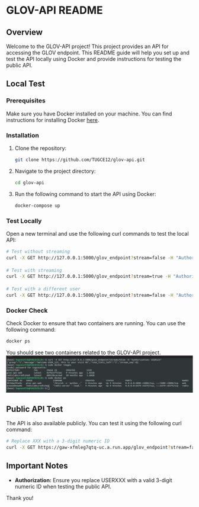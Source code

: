 # GLOV-API README

## Overview

Welcome to the GLOV-API project! This project provides an API for accessing the GLOV endpoint. This README guide will help you set up and test the API locally using Docker and provide instructions for testing the public API.

## Local Test

### Prerequisites

Make sure you have Docker installed on your machine. You can find instructions for installing Docker [here](https://docs.docker.com/get-docker/).

### Installation

1. Clone the repository:

   ```bash
   git clone https://github.com/TUGCE12/glov-api.git
   ```

2. Navigate to the project directory:

   ```bash
   cd glov-api
   ```

3. Run the following command to start the API using Docker:

   ```bash
   docker-compose up
   ```

### Test Locally

Open a new terminal and use the following curl commands to test the local API:

```bash
# Test without streaming
curl -X GET http://127.0.0.1:5000/glov_endpoint?stream=false -H "Authorization: USER123"

# Test with streaming
curl -X GET http://127.0.0.1:5000/glov_endpoint?stream=true -H "Authorization: USER123"

# Test with a different user
curl -X GET http://127.0.0.1:5000/glov_endpoint?stream=false -H "Authorization: USER1234"
```

### Docker Check

Check Docker to ensure that two containers are running. You can use the following command:

```bash
docker ps
```

You should see two containers related to the GLOV-API project.
![docker images and containers](image.png)

## Public API Test

The API is also available publicly. You can test it using the following curl command:

```bash
# Replace XXX with a 3-digit numeric ID
curl -X GET https://gaw-xfmleg7qtq-uc.a.run.app/glov_endpoint?stream=false -H "Authorization: USERXXX"
```

## Important Notes

- **Authorization:** Ensure you replace USERXXX with a valid 3-digit numeric ID when testing the public API.

Thank you!
